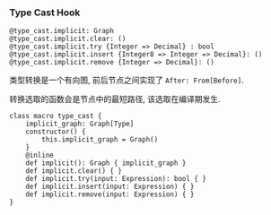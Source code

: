 ### Type Cast Hook

```vk
@type_cast.implicit: Graph
@type_cast.implicit.clear: ()
@type_cast.implicit.try {Integer => Decimal} : bool
@type_cast.implicit.insert {Integer8 => Integer => Decimal}: ()
@type_cast.implicit.remove {Integer => Decimal}: ()
```


类型转换是一个有向图, 前后节点之间实现了 `After: From[Before]`.

转换选取的函数会是节点中的最短路径, 该选取在编译期发生.

```
class macro type_cast {
    implicit_graph: Graph[Type]
    constructor() {
        this.implicit_graph = Graph()
    }
    @inline
    def implicit(): Graph { implicit_graph }
    def implicit.clear() { }
    def implicit.try(input: Expression): bool { }
    def implicit.insert(input: Expression) { }
    def implicit.remove(input: Expression) { }
}
```
